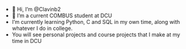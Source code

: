 - 👋 Hi, I’m @Clavinb2
- 👀 I’m a current COMBUS student at DCU
-  I’m currently learning Python, C and SQL in my own time, along with whatever I do in college.
- You will see personal projects and course projects that I make at my time in DCU

